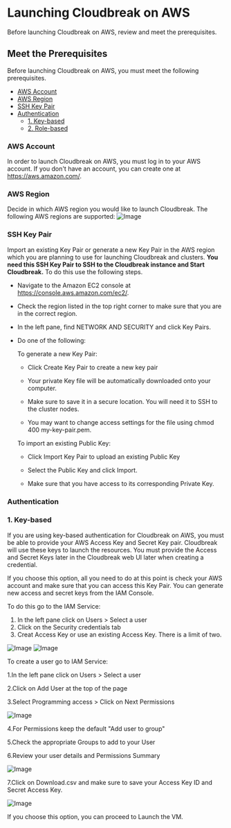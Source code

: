 # Launching Cloudbreak on AWS
Before launching Cloudbreak on AWS, review and meet the prerequisites.

## Meet the Prerequisites
Before launching Cloudbreak on AWS, you must meet the following prerequisites.

 - [AWS Account](#aws-account)
 - [AWS Region](#aws-region)
 - [SSH Key Pair](#ssh-key-pair)
 - [Authentication](#authentication)
     - [1. Key-based](#1-key-based)
     - [2. Role-based](#2-role-based)
  
 ### AWS Account
 In order to launch Cloudbreak on AWS, you must log in to your AWS account. If you don't have an account, you can create one at https://aws.amazon.com/.
 ### AWS Region
 Decide in which AWS region you would like to launch Cloudbreak. The following AWS regions are supported:
![Image](https://github.com/purn1mak/HadoopSummitCloudbreak/blob/master/Regions.png)
 ### SSH Key Pair
 Import an existing Key Pair or generate a new Key Pair in the AWS region which you are planning to use for launching Cloudbreak and clusters. **You need this SSH Key Pair to SSH to the Cloudbreak instance and Start Cloudbreak.** To do this use the following steps.

  - Navigate to the Amazon EC2 console at https://console.aws.amazon.com/ec2/.
 
  - Check the region listed in the top right corner to make sure that you are in the correct region.
 
  - In the left pane, find NETWORK AND SECURITY and click Key Pairs.
 
  - Do one of the following:
 
    To generate a new Key Pair:
   
      - Click Create Key Pair to create a new key pair
    
      - Your private Key file will be automatically downloaded onto your computer.
    
      - Make sure to save it in a secure location. You will need it to SSH to the cluster nodes. 
    
      - You may want to change access settings for the file using chmod 400 my-key-pair.pem.

   
    To import an existing Public Key:
   
     - Click Import Key Pair to upload an existing Public Key 
    
     - Select the Public Key and click Import.
   
     - Make sure that you have access to its corresponding Private Key.


 ### Authentication
  
### 1. Key-based
If you are using key-based authentication for Cloudbreak on AWS, you must be able to provide your AWS Access Key and Secret Key pair. Cloudbreak will use these keys to launch the resources. You must provide the Access and Secret Keys later in the Cloudbreak web UI later when creating a credential.

If you choose this option, all you need to do at this point is check your AWS account and make sure that you can access this Key Pair. You can generate new access and secret keys from the IAM Console.

To do this go to the IAM Service:
 1. In the left pane click on Users > Select a user 
 2. Click on the Security credentials tab
 3. Creat Access Key or use an existing Access Key. There is a limit of two.

![Image](https://github.com/purn1mak/HadoopSummitCloudbreak/blob/master/AWS_Users.png)
![Image](https://github.com/purn1mak/HadoopSummitCloudbreak/blob/master/CreateAccessKey.png)
  
To create a user go to IAM Service:

  1.In the left pane click on Users > Select a user
  
  2.Click on Add User at the top of the page

  3.Select Programming access > Click on Next Permissions

  ![Image](https://github.com/purn1mak/HadoopSummitCloudbreak/blob/master/aws_add_user_1.png)

  4.For Permissions keep the default "Add user to group" 

  5.Check the appropriate Groups to add to your User
  
  6.Review your user details and Permissions Summary

  ![Image](https://github.com/purn1mak/HadoopSummitCloudbreak/blob/master/aws_add_user_2.png)

  7.Click on Download.csv and make sure to save your Access Key ID and Secret Access Key.

  ![Image](https://github.com/purn1mak/HadoopSummitCloudbreak/blob/master/aws_add_user_3.png)


If you choose this option, you can proceed to Launch the VM.  
